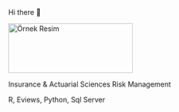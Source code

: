 Hi there 👋 

<img src="Rlogo.png" width="250" height="100" alt="Örnek Resim"/>

Insurance & Actuarial Sciences Risk Management

R, Eviews, Python, Sql Server


